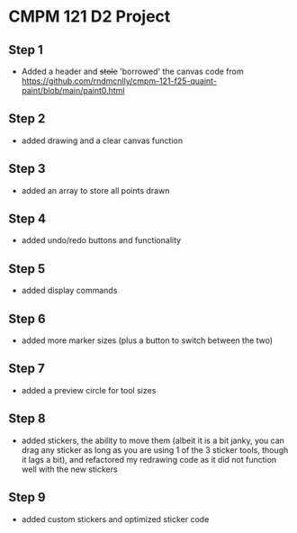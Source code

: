 # CMPM 121 D2 Project

## Step 1

- Added a header and ~~stole~~ 'borrowed' the canvas code from https://github.com/rndmcnlly/cmpm-121-f25-quaint-paint/blob/main/paint0.html

## Step 2

- added drawing and a clear canvas function

## Step 3

- added an array to store all points drawn

## Step 4

- added undo/redo buttons and functionality

## Step 5

- added display commands

## Step 6

- added more marker sizes (plus a button to switch between the two)

## Step 7

- added a preview circle for tool sizes

## Step 8

- added stickers, the ability to move them (albeit it is a bit janky, you can drag any sticker as long as you are using 1 of the 3 sticker tools, though it lags a bit), and refactored my redrawing code as it did not function well with the new stickers

## Step 9

- added custom stickers and optimized sticker code

